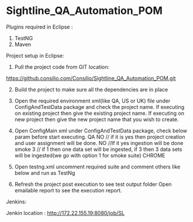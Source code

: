 # Sightline_QA_Automation_POM

Plugins required in Eclipse :
1. TestNG 
2. Maven  

Project setup in Eclipse:

1. Pull the project code from GIT location:

https://github.consilio.com/Consilio/Sightline_QA_Automation_POM.git

2. Build the project to make sure all the dependencies are in place

3. Open the required environment xml(like QA, US or UK) file under ConfigAndTestData package and check the project name.
If executing on existing project then give the existing project name.
If executing on new project then give the new project name that you wish to create.

4. Open ConfigMain xml under ConfigAndTestData package, check below param before start executing.
	<env>QA</env><!--it should be QA or DE or LD9PT or Chicago-->
	<newProject>NO</newProject><!--it should be YES or NO only--> // if it  is yes then project creation and user assignment will be done. 
	<ingestion>NO</ingestion><!--it should be YES or NO only-->  //If it yes ingestion will be done
	<suite>smoke</suite><!--it should be Smoke or Regression only--> 
	<numberOfDataSets>3</numberOfDataSets>  // if 1 then one data set will be ingested, if 3 then 3 data sets will be ingested(we go with option 1 for smoke suite)
	<browserName>CHROME</browserName>

5. Open testng.xml 
	uncomment required suite and comment others like below and run as TestNg

	<suite-file path="./smokeSuite.xml"/>

	<!-- <suite-file path="./regressionSuite.xml" /> -->

6. Refresh the project post execution to see test output folder
Open emailable report to see the execution report.

Jenkins: 

Jenkin location :
http://172.22.155.19:8080/job/SL

